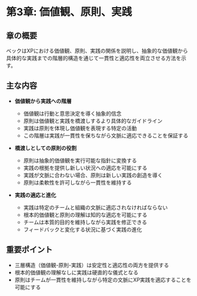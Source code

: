 # 第3章: 価値観、原則、実践

## 章の概要
ベックはXPにおける価値観、原則、実践の関係を説明し、抽象的な価値観から具体的な実践までの階層的構造を通じて一貫性と適応性を両立させる方法を示す。

## 主な内容
- **価値観から実践への階層**
  - 価値観は行動と意思決定を導く抽象的信念
  - 原則は価値観と実践を橋渡しするより具体的なガイドライン
  - 実践は原則を体現し価値観を表現する特定の活動
  - この階層は実践が一貫性を保ちながら文脈に適応できることを保証する

- **橋渡しとしての原則の役割**
  - 原則は抽象的価値観を実行可能な指針に変換する
  - 実践の根拠を提供し新しい状況への適応を可能にする
  - 実践が文脈に合わない場合、原則は新しい実践の創造を導く
  - 原則は柔軟性を許可しながら一貫性を維持する

- **実践の適応と進化**
  - 実践は特定のチームと組織の文脈に適応されなければならない
  - 根本的価値観と原則の理解は知的な適応を可能にする
  - チームは本質的目的を維持しながら実践を修正できる
  - フィードバックと変化する状況に基づく実践の進化

## 重要ポイント
- 三層構造（価値観-原則-実践）は安定性と適応性の両方を提供する
- 根本的価値観の理解なしに実践は硬直的な儀式となる
- 原則はチームが一貫性を維持しながら特定の文脈にXP実践を適応することを可能にする